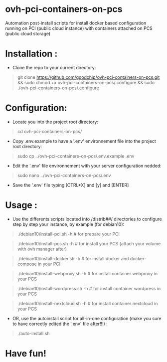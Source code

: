 # ovh-pci-containers-on-pcs
Automation post-install scripts for install docker based configuration running on PCI (public cloud instance) with containers attached on PCS (public cloud storage)


# Installation :
* Clone the repo to your current directory:
> git clone https://github.com/goodchip/ovh-pci-containers-on-pcs.git && sudo chmod +x ovh-pci-containers-on-pcs/.configure && sudo ./ovh-pci-containers-on-pcs/.configure

# Configuration:
* Locate you into the project root directory:
> cd ovh-pci-containers-on-pcs/

* Copy .env.example to have a '.env' environnement file into the project root directory:
> sudo cp ../ovh-pci-containers-on-pcs/.env.example .env

* Edit the '.env' file environnement with your server configuration nedded:
> sudo nano ../ovh-pci-containers-on-pcs/.env

* Save the '.env' file typing [CTRL+X] and [y] and [ENTER]


# Usage :
* Use the differents scripts located into /distrib##/ directories to configure step by step your instance, by example (for debian10):

> ./debian10/install-pci.sh -h        # for prepare your PCI

> ./debian10/install-pcs.sh -h        # for install your PCS (attach your volume with ovh manager after)

> ./debian10/install-docker.sh -h     # for install docker and docker-compose in your PCI

> ./debian10/install-webproxy.sh -h   # for install container webproxy in your PCS

> ./debian10/install-wordpress.sh -h   # for install container wordpress in your PCS

> ./debian10/install-nextcloud.sh -h   # for install container nextcloud in your PCS

* OR, use the autoinstall script for all-in-one configuration (make you sure to have correctly edited the '.env' file after!!!) :
> ./auto-install.sh

# Have fun!
